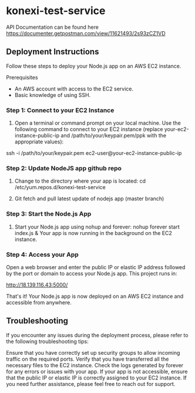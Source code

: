 # konexi-test-service

API Documentation can be found here
https://documenter.getpostman.com/view/11621493/2s93zCZ1VD

## Deployment Instructions
Follow these steps to deploy your Node.js app on an AWS EC2 instance.

Prerequisites
- An AWS account with access to the EC2 service.
- Basic knowledge of using SSH.

### Step 1: Connect to your EC2 Instance
1. Open a terminal or command prompt on your local machine.
Use the following command to connect to your EC2 instance (replace your-ec2-instance-public-ip and /path/to/your/keypair.pem/ppk with the appropriate values):

ssh -i /path/to/your/keypair.pem ec2-user@your-ec2-instance-public-ip

### Step 2: Update NodeJS app github repo
1. Change to the directory where your app is located:
cd /etc/yum.repos.d/konexi-test-service

2. Git fetch and pull latest update of nodejs app (master branch)

### Step 3: Start the Node.js App
1. Start your Node.js app using nohup and forever:
nohup forever start index.js &
Your app is now running in the background on the EC2 instance.

### Step 4: Access your App
Open a web browser and enter the public IP or elastic IP address followed by the port or domain to access your Node.js app.
This project runs in:

http://18.139.116.43:5000/

That's it! Your Node.js app is now deployed on an AWS EC2 instance and accessible from anywhere.

## Troubleshooting
If you encounter any issues during the deployment process, please refer to the following troubleshooting tips:

Ensure that you have correctly set up security groups to allow incoming traffic on the required ports.
Verify that you have transferred all the necessary files to the EC2 instance.
Check the logs generated by forever for any errors or issues with your app.
If your app is not accessible, ensure that the public IP or elastic IP is correctly assigned to your EC2 instance.
If you need further assistance, please feel free to reach out for support.
